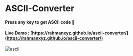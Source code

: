 # ASCII-Converter

#### Press any key to get ASCII code 🤩



#### Live Demo : [https://rahmanxyz.github.io/ascii-converter/](https://rahmanxyz.github.io/ascii-converter/)


![ascii](https://github.com/rahmanxyz/ascii-converter/blob/main/ascii.gif)


